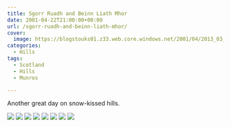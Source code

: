 ```yaml
---
title: Sgorr Ruadh and Beinn Liath Mhor
date: 2001-04-22T21:00:00+00:00
url: /sgorr-ruadh-and-beinn-liath-mhor/
cover: 
  image: https://blogstouks01.z33.web.core.windows.net/2001/04/2013_03_04_22_00_36-1.jpg
categories:
  - Hills
tags:
  - Scotland
  - Hills
  - Munros

---
```

Another great day on snow-kissed hills.

![](https://blogstouks01.z33.web.core.windows.net/2023/08/2013_03_04_22_00_15.jpg)
![](https://blogstouks01.z33.web.core.windows.net/2023/08/2013_03_04_22_00_27.jpg)
![](https://blogstouks01.z33.web.core.windows.net/2023/08/2013_03_04_22_00_36.jpg)
![](https://blogstouks01.z33.web.core.windows.net/2023/08/2013_03_04_22_00_38.jpg)
![](https://blogstouks01.z33.web.core.windows.net/2023/08/2013_03_04_22_00_41.jpg)
![](https://blogstouks01.z33.web.core.windows.net/2023/08/2013_03_04_22_00_59.jpg)
![](https://blogstouks01.z33.web.core.windows.net/2023/08/2013_03_04_22_00_56.jpg)
![](https://blogstouks01.z33.web.core.windows.net/2023/08/2013_03_04_22_00_34.jpg)
